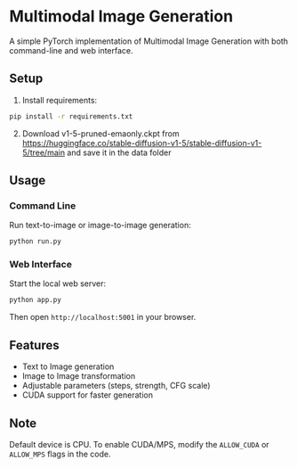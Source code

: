 # Multimodal Image Generation

A simple PyTorch implementation of Multimodal Image Generation with both command-line and web interface.

## Setup

1. Install requirements:
```bash
pip install -r requirements.txt  
```
2. Download v1-5-pruned-emaonly.ckpt from https://huggingface.co/stable-diffusion-v1-5/stable-diffusion-v1-5/tree/main and save it in the data folder


## Usage

### Command Line
Run text-to-image or image-to-image generation:
```bash
python run.py
```

### Web Interface
Start the local web server:
```bash
python app.py
```
Then open `http://localhost:5001` in your browser.

## Features
- Text to Image generation
- Image to Image transformation
- Adjustable parameters (steps, strength, CFG scale)
- CUDA support for faster generation

## Note
Default device is CPU. To enable CUDA/MPS, modify the `ALLOW_CUDA` or `ALLOW_MPS` flags in the code.
